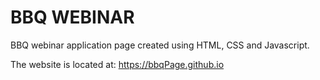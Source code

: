 # BBQ WEBINAR
BBQ webinar application page created using HTML, CSS and Javascript.

The website is located at: https://bbqPage.github.io

